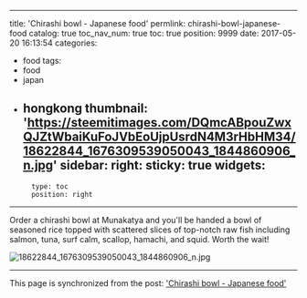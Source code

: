 
---
title: 'Chirashi bowl - Japanese food'
permlink: chirashi-bowl-japanese-food
catalog: true
toc_nav_num: true
toc: true
position: 9999
date: 2017-05-20 16:13:54
categories:
- food
tags:
- food
- japan
- hongkong
thumbnail: 'https://steemitimages.com/DQmcABpouZwxQJZtWbaiKuFoJVbEoUjpUsrdN4M3rHbHM34/18622844_1676309539050043_1844860906_n.jpg'
sidebar:
    right:
        sticky: true
widgets:
    -
        type: toc
        position: right
---


Order a chirashi bowl at Munakatya and you'll be handed a bowl of seasoned rice topped with scattered slices of top-notch raw fish including salmon, tuna, surf calm, scallop, hamachi, and squid. Worth the wait!

![18622844_1676309539050043_1844860906_n.jpg](https://steemitimages.com/DQmcABpouZwxQJZtWbaiKuFoJVbEoUjpUsrdN4M3rHbHM34/18622844_1676309539050043_1844860906_n.jpg)

- - -

This page is synchronized from the post: ['Chirashi bowl - Japanese food'](https://steemit.com/@htliao/chirashi-bowl-japanese-food)
